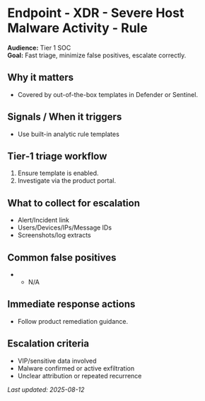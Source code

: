 # Endpoint - XDR - Severe Host Malware Activity - Rule

**Audience:** Tier 1 SOC  
**Goal:** Fast triage, minimize false positives, escalate correctly.

## Why it matters
- Covered by out-of-the-box templates in Defender or Sentinel.

## Signals / When it triggers
- Use built-in analytic rule templates

## Tier‑1 triage workflow
1. Ensure template is enabled.
2. Investigate via the product portal.

## What to collect for escalation
- Alert/Incident link
- Users/Devices/IPs/Message IDs
- Screenshots/log extracts

## Common false positives
- - N/A

## Immediate response actions
- Follow product remediation guidance.

## Escalation criteria
- VIP/sensitive data involved
- Malware confirmed or active exfiltration
- Unclear attribution or repeated recurrence

_Last updated: 2025-08-12_

